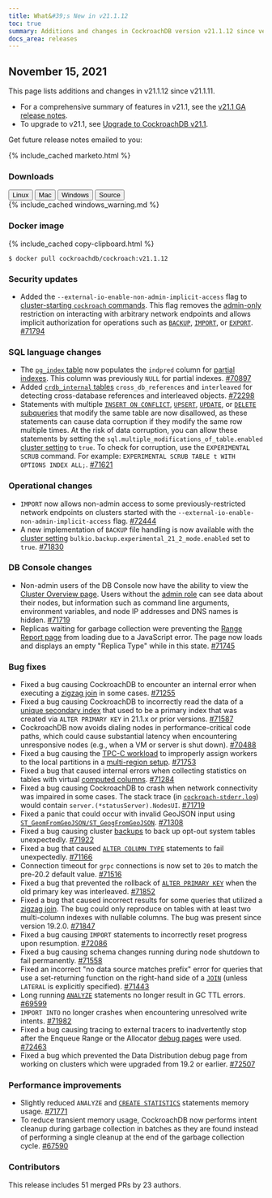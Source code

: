 ```yaml
---
title: What&#39;s New in v21.1.12
toc: true
summary: Additions and changes in CockroachDB version v21.1.12 since version v21.1.11
docs_area: releases 
---
```


## November 15, 2021

This page lists additions and changes in v21.1.12 since v21.1.11.

- For a comprehensive summary of features in v21.1, see the [v21.1 GA release notes](v21.1.0.html).
- To upgrade to v21.1, see [Upgrade to CockroachDB v21.1](../v21.1/upgrade-cockroach-version.html).

Get future release notes emailed to you:

{%  include_cached marketo.html %}


### Downloads

<div id="os-tabs" class="filters clearfix">
    <a href="https://binaries.cockroachdb.com/cockroach-v21.1.12.linux-amd64.tgz"><button id="linux" class="filter-button" data-scope="linux" data-eventcategory="linux-binary-release-notes">Linux</button></a>
    <a href="https://binaries.cockroachdb.com/cockroach-v21.1.12.darwin-10.9-amd64.tgz"><button id="mac" class="filter-button" data-scope="mac" data-eventcategory="mac-binary-release-notes">Mac</button></a>
    <a href="https://binaries.cockroachdb.com/cockroach-v21.1.12.windows-6.2-amd64.zip"><button id="windows" class="filter-button" data-scope="windows" data-eventcategory="windows-binary-release-notes">Windows</button></a>
    <a href="https://binaries.cockroachdb.com/cockroach-v21.1.12.src.tgz"><button id="source" class="filter-button" data-scope="source" data-eventcategory="source-release-notes">Source</button></a>
</div>

<section class="filter-content" data-scope="windows">
{%  include_cached windows_warning.md %}
</section>

### Docker image

{%  include_cached copy-clipboard.html %}
~~~shell
$ docker pull cockroachdb/cockroach:v21.1.12
~~~

### Security updates

- Added the `--external-io-enable-non-admin-implicit-access` flag to [cluster-starting `cockroach` commands](../v21.1/cockroach-start.html). This flag removes the [admin-only](../v21.1/authorization.html#admin-role) restriction on interacting with arbitrary network endpoints and allows implicit authorization for operations such as [`BACKUP`](../v21.1/backup.html), [`IMPORT`](../v21.1/import.html), or [`EXPORT`](../v21.1/export.html). [#71794][#71794]

### SQL language changes

- The [`pg_index` table](../v21.1/pg-catalog.html) now populates the `indpred` column for [partial indexes](../v21.1/partial-indexes.html). This column was previously `NULL` for partial indexes. [#70897][#70897]
- Added [`crdb_internal` tables](../v21.1/crdb-internal.html) `cross_db_references` and `interleaved` for detecting cross-database references and interleaved objects. [#72298][#72298]
- Statements with multiple [`INSERT ON CONFLICT`](../v21.1/insert.html), [`UPSERT`](../v21.1/upsert.html), [`UPDATE`](../v21.1/update.html), or [`DELETE`](../v21.1/delete.html) [subqueries](../v21.1/subqueries.html) that modify the same table are now disallowed, as these statements can cause data corruption if they modify the same row multiple times. At the risk of data corruption, you can allow these statements by setting the `sql.multiple_modifications_of_table.enabled` [cluster setting](../v21.1/cluster-settings.html) to `true`. To check for corruption, use the `EXPERIMENTAL SCRUB` command. For example: `EXPERIMENTAL SCRUB TABLE t WITH OPTIONS INDEX ALL;`. [#71621][#71621]

### Operational changes

- `IMPORT` now allows non-admin access to some previously-restricted network endpoints on clusters started with the `--external-io-enable-non-admin-implicit-access` flag. [#72444][#72444]
- A new implementation of `BACKUP` file handling is now available with the [cluster setting](../v21.1/cluster-settings.html) `bulkio.backup.experimental_21_2_mode.enabled` set to `true`. [#71830][#71830]

### DB Console changes

- Non-admin users of the DB Console now have the ability to view the [Cluster Overview page](../v21.1/ui-cluster-overview-page.html). Users without the [admin role](../v21.1/authorization.html#admin-role) can see data about their nodes, but information such as command line arguments, environment variables, and node IP addresses and DNS names is hidden. [#71719][#71719]
- Replicas waiting for garbage collection were preventing the [Range Report page](../v21.1/ui-debug-pages.html) from loading due to a JavaScript error. The page now loads and displays an empty "Replica Type" while in this state. [#71745][#71745]

### Bug fixes

- Fixed a bug causing CockroachDB to encounter an internal error when executing a [zigzag join](../v21.1/experimental-features.html) in some cases. [#71255][#71255]
- Fixed a bug causing CockroachDB to incorrectly read the data of a [unique secondary index](../v21.1/unique.html) that used to be a primary index that was created via `ALTER PRIMARY KEY` in 21.1.x or prior versions. [#71587][#71587]
- CockroachDB now avoids dialing nodes in performance-critical code paths, which could cause substantial latency when encountering unresponsive nodes (e.g., when a VM or server is shut down). [#70488][#70488]
- Fixed a bug causing the [TPC-C workload](../v21.1/cockroach-workload.html) to improperly assign workers to the local partitions in a [multi-region setup](../v21.1/multiregion-overview.html). [#71753][#71753]
- Fixed a bug that caused internal errors when collecting statistics on tables with virtual [computed columns](../v21.1/computed-columns.html). [#71284][#71284]
- Fixed a bug causing CockroachDB to crash when network connectivity was impaired in some cases. The stack trace (in [`cockroach-stderr.log`](../v21.1/logging.html)) would contain `server.(*statusServer).NodesUI`. [#71719][#71719]
- Fixed a panic that could occur with invalid GeoJSON input using [`ST_GeomFromGeoJSON/ST_GeogFromGeoJSON`](../v21.1/functions-and-operators.html). [#71308][#71308]
- Fixed a bug causing cluster [backups](../v21.1/backup.html) to back up opt-out system tables unexpectedly. [#71922][#71922]
- Fixed a bug that caused [`ALTER COLUMN TYPE`](../v21.1/alter-column.html) statements to fail unexpectedly. [#71166][#71166]
- Connection timeout for `grpc` connections is now set to `20s` to match the pre-20.2 default value. [#71516][#71516]
- Fixed a bug that prevented the rollback of [`ALTER PRIMARY KEY`](../v21.1/alter-primary-key.html) when the old primary key was interleaved. [#71852][#71852]
- Fixed a bug that caused incorrect results for some queries that utilized a [zigzag join](../v21.1/experimental-features.html). The bug could only reproduce on tables with at least two multi-column indexes with nullable columns. The bug was present since version 19.2.0. [#71847][#71847]
- Fixed a bug causing `IMPORT` statements to incorrectly reset progress upon resumption. [#72086][#72086]
- Fixed a bug causing schema changes running during node shutdown to fail permanently. [#71558][#71558]
- Fixed an incorrect "no data source matches prefix" error for queries that use a set-returning function on the right-hand side of a [`JOIN`](../v21.1/joins.html) (unless `LATERAL` is explicitly specified). [#71443][#71443]
- Long running [`ANALYZE`](../v21.1/explain-analyze.html) statements no longer result in GC TTL errors. [#69599][#69599]
- `IMPORT INTO` no longer crashes when encountering unresolved write intents. [#71982][#71982]
- Fixed a bug causing tracing to external tracers to inadvertently stop after the Enqueue Range or the Allocator [debug pages](../v21.1/ui-debug-pages.html) were used. [#72463][#72463]
- Fixed a bug which prevented the Data Distribution debug page from working on clusters which were upgraded from 19.2 or earlier. [#72507][#72507]

### Performance improvements

- Slightly reduced `ANALYZE` and [`CREATE STATISTICS`](../v21.1/create-statistics.html) statements memory usage. [#71771][#71771]
- To reduce transient memory usage, CockroachDB now performs intent cleanup during garbage collection in batches as they are found instead of performing a single cleanup at the end of the garbage collection cycle. [#67590][#67590]

### Contributors

This release includes 51 merged PRs by 23 authors.

[#67590]: https://github.com/cockroachdb/cockroach/pull/67590
[#69599]: https://github.com/cockroachdb/cockroach/pull/69599
[#70488]: https://github.com/cockroachdb/cockroach/pull/70488
[#70897]: https://github.com/cockroachdb/cockroach/pull/70897
[#71166]: https://github.com/cockroachdb/cockroach/pull/71166
[#71255]: https://github.com/cockroachdb/cockroach/pull/71255
[#71284]: https://github.com/cockroachdb/cockroach/pull/71284
[#71308]: https://github.com/cockroachdb/cockroach/pull/71308
[#71443]: https://github.com/cockroachdb/cockroach/pull/71443
[#71516]: https://github.com/cockroachdb/cockroach/pull/71516
[#71558]: https://github.com/cockroachdb/cockroach/pull/71558
[#71587]: https://github.com/cockroachdb/cockroach/pull/71587
[#71621]: https://github.com/cockroachdb/cockroach/pull/71621
[#71719]: https://github.com/cockroachdb/cockroach/pull/71719
[#71745]: https://github.com/cockroachdb/cockroach/pull/71745
[#71753]: https://github.com/cockroachdb/cockroach/pull/71753
[#71771]: https://github.com/cockroachdb/cockroach/pull/71771
[#71794]: https://github.com/cockroachdb/cockroach/pull/71794
[#71830]: https://github.com/cockroachdb/cockroach/pull/71830
[#71847]: https://github.com/cockroachdb/cockroach/pull/71847
[#71852]: https://github.com/cockroachdb/cockroach/pull/71852
[#71922]: https://github.com/cockroachdb/cockroach/pull/71922
[#71982]: https://github.com/cockroachdb/cockroach/pull/71982
[#72086]: https://github.com/cockroachdb/cockroach/pull/72086
[#72270]: https://github.com/cockroachdb/cockroach/pull/72270
[#72298]: https://github.com/cockroachdb/cockroach/pull/72298
[#72444]: https://github.com/cockroachdb/cockroach/pull/72444
[#72463]: https://github.com/cockroachdb/cockroach/pull/72463
[#72507]: https://github.com/cockroachdb/cockroach/pull/72507

